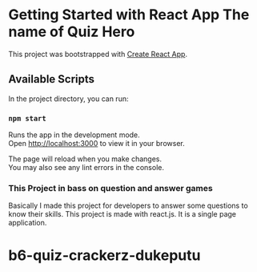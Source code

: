 # Getting Started with React App The name of Quiz Hero

This project was bootstrapped with [Create React App](https://github.com/facebook/create-react-app).

## Available Scripts

In the project directory, you can run:

### `npm start`

Runs the app in the development mode.\
Open [http://localhost:3000](http://localhost:3000) to view it in your browser.

The page will reload when you make changes.\
You may also see any lint errors in the console.

### This Project in bass on question and answer games
Basically I made this project for developers to answer some questions to know their skills. This project is made with react.js. It is a single page application.




# b6-quiz-crackerz-dukeputu
